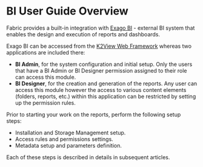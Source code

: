 # BI User Guide Overview

Fabric provides a built-in integration with [Exago BI](https://support.exagoinc.com/hc/en-us) - external BI system that enables the design and execution of reports and dashboards. 

Exago BI can be accessed from the [K2View Web Framework](https://support.k2view.com/Academy_6.5/articles/30_web_framework/01_web_framework_overview.html) whereas two applications are included there:

* **BI Admin**, for the system configuration and initial setup. Only the users that have a BI Admin or BI Designer permission assigned to their role can access this module.
* **BI Designer**, for the creation and generation of the reports. Any user can access this module however the access to various content elements (folders, reports, etc.) within this application can be restricted by setting up the permission rules. 

Prior to starting your work on the reports, perform the following setup steps:

* Installation and Storage Management setup.
* Access rules and permissions settings.
* Metadata setup and parameters definition.

Each of these steps is described in details in subsequent articles. 

